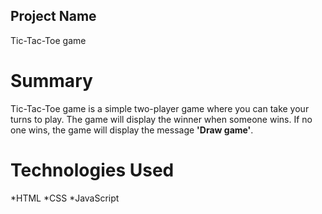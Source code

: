## Project Name

Tic-Tac-Toe game 

# Summary

Tic-Tac-Toe game is a simple two-player game where you can take your turns to play. The game will display the winner when someone wins. If no one wins, the game will display the message **'Draw game'**.

# Technologies Used
*HTML
*CSS
*JavaScript

